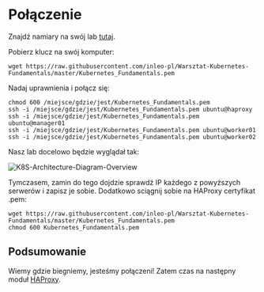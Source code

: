 # Połączenie

Znajdź namiary na swój lab [tutaj](https://github.com/inleo-pl/Warsztat-Kubernetes-Fundamentals/blob/master/00-Adresy-LAB.md).

Pobierz klucz na swój komputer:
```
wget https://raw.githubusercontent.com/inleo-pl/Warsztat-Kubernetes-Fundamentals/master/Kubernetes_Fundamentals.pem
```
Nadaj uprawnienia i połącz się:
```
chmod 600 /miejsce/gdzie/jest/Kubernetes_Fundamentals.pem
ssh -i /miejsce/gdzie/jest/Kubernetes_Fundamentals.pem ubuntu@haproxy
ssh -i /miejsce/gdzie/jest/Kubernetes_Fundamentals.pem ubuntu@manager01
ssh -i /miejsce/gdzie/jest/Kubernetes_Fundamentals.pem ubuntu@worker01
ssh -i /miejsce/gdzie/jest/Kubernetes_Fundamentals.pem ubuntu@worker02
```
Nasz lab docelowo będzie wyglądał tak:

![K8S-Architecture-Diagram-Overview](https://inleo.pl/wp-content/uploads/2018/08/K8S-Architecture-Diagram-Overview.png)

Tymczasem, zamin do tego dojdzie sprawdź IP każdego z powyższych serwerów i zapisz je sobie. Dodatkowo sciągnij sobie na HAProxy certyfikat .pem:
```
wget https://raw.githubusercontent.com/inleo-pl/Warsztat-Kubernetes-Fundamentals/master/Kubernetes_Fundamentals.pem
chmod 600 Kubernetes_Fundamentals.pem
```
## Podsumowanie
Wiemy gdzie biegniemy, jesteśmy połączeni! Zatem czas na następny moduł [HAProxy](https://github.com/inleo-pl/Warsztat-Kubernetes-Fundamentals/blob/master/02-HAProxy.md).
